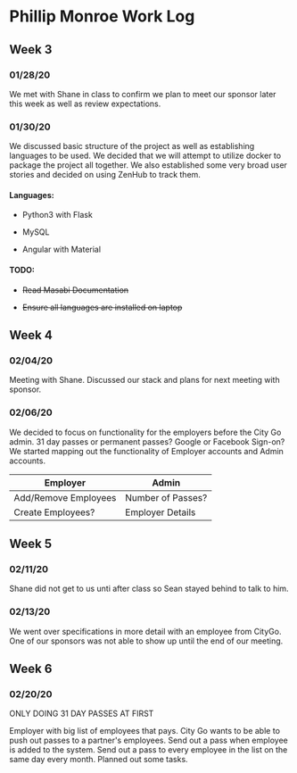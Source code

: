 
# Phillip Monroe Work Log



## Week 3

### 01/28/20

We met with Shane in class to confirm we plan to meet our sponsor later this week as well as review expectations.

### 01/30/20

We discussed basic structure of the project as well as establishing languages to be used. We decided that we will attempt to utilize docker to package the project all together. We also established some very broad user stories and decided on using ZenHub to track them.

#### Languages:

- Python3 with Flask

- MySQL

- Angular with Material

#### TODO:

- ~~Read Masabi Documentation~~

- ~~Ensure all languages are installed on laptop~~


## Week 4

### 02/04/20

Meeting with Shane. Discussed our stack and plans for next meeting with sponsor.

### 02/06/20

We decided to focus on functionality for the employers before the City Go admin. 
31 day passes or permanent passes?
Google or Facebook Sign-on?
We started mapping out the functionality of Employer accounts and Admin accounts.

| Employer             | Admin             |
| -------------------- | ----------------- |
| Add/Remove Employees | Number of Passes? |
| Create Employees?    | Employer Details  |


## Week 5

### 02/11/20

Shane did not get to us unti after class so Sean stayed behind to talk to him.

### 02/13/20

We went over specifications in more detail with an employee from CityGo. One of
our sponsors was not able to show up until the end of our meeting.

## Week 6

### 02/20/20

ONLY DOING 31 DAY PASSES AT FIRST

Employer with big list of employees that pays. City Go wants to be able to push out
passes to a partner's employees. Send out a pass when employee is added to the
system. Send out a pass to every employee in the list on the same day every month.
Planned out some tasks.

